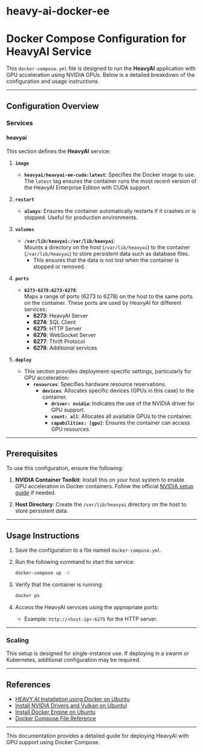 # heavy-ai-docker-ee

# Docker Compose Configuration for HeavyAI Service

This `docker-compose.yml` file is designed to run the **HeavyAI** application with GPU acceleration using NVIDIA GPUs. Below is a detailed breakdown of the configuration and usage instructions.

---

## Configuration Overview

### **Services**
#### **heavyai**
This section defines the **HeavyAI** service:

1. **`image`**  
   - **`heavyai/heavyai-ee-cuda:latest`**: Specifies the Docker image to use. The `latest` tag ensures the container runs the most recent version of the HeavyAI Enterprise Edition with CUDA support.

2. **`restart`**  
   - **`always`**: Ensures the container automatically restarts if it crashes or is stopped. Useful for production environments.

3. **`volumes`**  
   - **`/var/lib/heavyai:/var/lib/heavyai`**:  
     Mounts a directory on the host (`/var/lib/heavyai`) to the container (`/var/lib/heavyai`) to store persistent data such as database files.  
     - This ensures that the data is not lost when the container is stopped or removed.

4. **`ports`**  
   - **`6273-6278:6273-6278`**:  
     Maps a range of ports (6273 to 6278) on the host to the same ports on the container. These ports are used by HeavyAI for different services:  
     - **6273**: HeavyAI Server  
     - **6274**: SQL Client  
     - **6275**: HTTP Server  
     - **6276**: WebSocket Server  
     - **6277**: Thrift Protocol  
     - **6278**: Additional services

5. **`deploy`**  
   - This section provides deployment-specific settings, particularly for GPU acceleration:  
     - **`resources`**: Specifies hardware resource reservations.  
       - **`devices`**: Allocates specific devices (GPUs in this case) to the container.  
         - **`driver: nvidia`**: Indicates the use of the NVIDIA driver for GPU support.  
         - **`count: all`**: Allocates all available GPUs to the container.  
         - **`capabilities: [gpu]`**: Ensures the container can access GPU resources.

---

## Prerequisites
To use this configuration, ensure the following:

1. **NVIDIA Container Toolkit**: Install this on your host system to enable GPU acceleration in Docker containers. Follow the official [NVIDIA setup guide](https://docs.nvidia.com/datacenter/cloud-native/container-toolkit/install-guide.html) if needed.

2. **Host Directory**: Create the `/var/lib/heavyai` directory on the host to store persistent data.

---

## Usage Instructions

1. Save the configuration to a file named `docker-compose.yml`.

2. Run the following command to start the service:
   ```bash
   docker-compose up -d
   ```

3. Verify that the container is running:
   ```bash
   docker ps
   ```

4. Access the HeavyAI services using the appropriate ports:
   - Example: `http://<host-ip>:6275` for the HTTP server.

---

### Scaling
This setup is designed for single-instance use. If deploying in a swarm or Kubernetes, additional configuration may be required.

---

## References
- [HEAVY.AI Installation using Docker on Ubuntu](https://docs.heavy.ai/installation-and-configuration/installation/install-docker/docker-enterprise-edition-gpu)
- [Install NVIDIA Drivers and Vulkan on Ubuntu](https://docs.heavy.ai/installation-and-configuration/installation/installing-on-ubuntu/install-nvidia-drivers-and-vulkan-on-ubuntu))
- [Install Docker Engine on Ubuntu](https://docs.docker.com/engine/install/ubuntu/#install-using-the-repository)
- [Docker Compose File Reference](https://docs.docker.com/compose/compose-file/)

---

This documentation provides a detailed guide for deploying HeavyAI with GPU support using Docker Compose.

